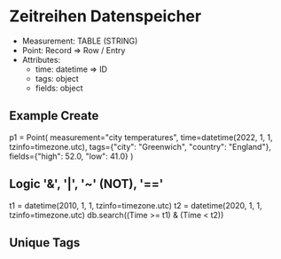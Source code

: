 # Zeitreihen Datenspeicher
 - Measurement: TABLE (STRING)
 - Point: Record => Row / Entry
 - Attributes:
    - time: datetime => ID
    - tags: object
    - fields: object 

## Example Create
p1 = Point(
    measurement="city temperatures",
    time=datetime(2022, 1, 1, tzinfo=timezone.utc),
    tags={"city": "Greenwich", "country": "England"},
    fields={"high": 52.0, "low": 41.0}
)

## Logic '&', '|', '~' (NOT), '=='
t1 = datetime(2010, 1, 1, tzinfo=timezone.utc)
t2 = datetime(2020, 1, 1, tzinfo=timezone.utc)
db.search((Time >= t1) & (Time < t2))

## Unique Tags